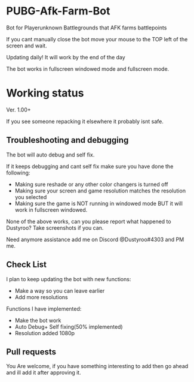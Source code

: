 # PUBG-Afk-Farm-Bot

Bot for Playerunknown Battlegrounds that AFK farms battlepoints

If you cant manually close the bot move your mouse to the TOP left of the screen and wait.

Updating daily! It will work by the end of the day

The bot works in fullscreen windowed mode and fullscreen mode.

# Working status

Ver. 1.00+

If you see someone repacking it elsewhere it probably isnt safe.

## Troubleshooting and debugging 

The bot will auto debug and self fix.

If it keeps debugging and cant self fix make sure you have done the following:

* Making sure reshade or any other color changers is turned off
* Making sure your screen and game resolution matches the resolution you selected
* Making sure the game is NOT running in windowed mode BUT it will work in fullscreen windowed.

None of the above works, can you please report what happened to Dustyroo? Take screenshots if you can.

Need anymore assistance add me on Discord @Dustyroo#4303 and PM me.

## Check List

I plan to keep updating the bot with new functions:
* Make a way so you can leave earlier
* Add more resolutions

Functions I have implemented:
* Make the bot work
* Auto Debug+ Self fixing(50% implemented)
* Resolution added 1080p
## Pull requests

You Are welcome, if you have something interesting to add then go ahead and ill add it after approving it.
